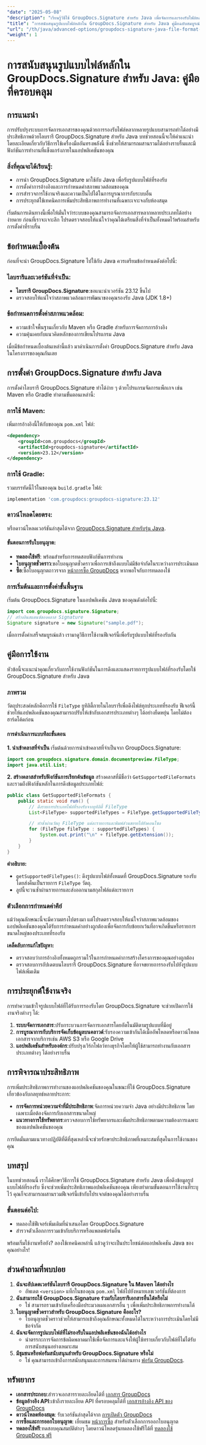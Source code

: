 ```yaml
---
"date": "2025-05-08"
"description": "เรียนรู้วิธีใช้ GroupDocs.Signature สำหรับ Java เพื่อจัดการและรองรับไฟล์หลากหลายรูปแบบอย่างมีประสิทธิภาพ ยกระดับระบบการจัดการเอกสารของคุณด้วยคู่มือทีละขั้นตอนนี้"
"title": "การสนับสนุนรูปแบบไฟล์หลักใน GroupDocs.Signature สำหรับ Java คู่มือฉบับสมบูรณ์"
"url": "/th/java/advanced-options/groupdocs-signature-java-file-format-support/"
"weight": 1
---
```


# การสนับสนุนรูปแบบไฟล์หลักใน GroupDocs.Signature สำหรับ Java: คู่มือที่ครอบคลุม

## การแนะนำ

การปรับปรุงระบบการจัดการเอกสารของคุณด้วยการรองรับไฟล์หลากหลายรูปแบบสามารถทำได้อย่างมีประสิทธิภาพด้วยไลบรารี GroupDocs.Signature สำหรับ Java บทช่วยสอนนี้จะให้คำแนะนำโดยละเอียดเกี่ยวกับวิธีการใช้เครื่องมืออันทรงพลังนี้ ซึ่งช่วยให้สามารถผสานรวมได้อย่างราบรื่นและมีฟังก์ชันการทำงานที่แข็งแกร่งภายในแอปพลิเคชันของคุณ

### สิ่งที่คุณจะได้เรียนรู้:
- การนำ GroupDocs.Signature มาใช้กับ Java เพื่อรับรูปแบบไฟล์ที่รองรับ
- การตั้งค่าการอ้างอิงและการกำหนดค่าสภาพแวดล้อมของคุณ
- การสำรวจการใช้งานจริงและความเป็นไปได้ในการบูรณาการกับระบบอื่น
- การประยุกต์ใช้เทคนิคการเพิ่มประสิทธิภาพการทำงานที่เฉพาะเจาะจงกับห้องสมุด

เริ่มต้นการเดินทางนี้เพื่อให้มั่นใจว่าระบบของคุณสามารถจัดการเอกสารหลากหลายประเภทได้อย่างง่ายดาย ก่อนที่เราจะเจาะลึก โปรดตรวจสอบให้แน่ใจว่าคุณได้เตรียมสิ่งที่จำเป็นทั้งหมดไว้พร้อมสำหรับการตั้งค่าที่ราบรื่น

## ข้อกำหนดเบื้องต้น

ก่อนที่จะนำ GroupDocs.Signature ไปใช้กับ Java ควรเตรียมข้อกำหนดดังต่อไปนี้:

### ไลบรารีและเวอร์ชันที่จำเป็น:
- **ไลบรารี GroupDocs.Signature**:ขอแนะนำเวอร์ชัน 23.12 ขึ้นไป
- ตรวจสอบให้แน่ใจว่าสภาพแวดล้อมการพัฒนาของคุณรองรับ Java (JDK 1.8+)

### ข้อกำหนดการตั้งค่าสภาพแวดล้อม:
- ความเข้าใจพื้นฐานเกี่ยวกับ Maven หรือ Gradle สำหรับการจัดการการอ้างอิง
- ความคุ้นเคยกับแนวคิดหลักของการเขียนโปรแกรม Java

เมื่อมีข้อกำหนดเบื้องต้นเหล่านี้แล้ว มาดำเนินการตั้งค่า GroupDocs.Signature สำหรับ Java ในโครงการของคุณกันเลย

## การตั้งค่า GroupDocs.Signature สำหรับ Java

การตั้งค่าไลบรารี GroupDocs.Signature ทำได้ง่าย ๆ ด้วยโปรแกรมจัดการแพ็กเกจ เช่น Maven หรือ Gradle ทำตามขั้นตอนเหล่านี้:

### การใช้ Maven:
เพิ่มการอ้างอิงนี้ให้กับของคุณ `pom.xml` ไฟล์:
```xml
<dependency>
    <groupId>com.groupdocs</groupId>
    <artifactId>groupdocs-signature</artifactId>
    <version>23.12</version>
</dependency>
```
### การใช้ Gradle:
รวมบรรทัดนี้ไว้ในของคุณ `build.gradle` ไฟล์:
```gradle
implementation 'com.groupdocs:groupdocs-signature:23.12'
```
### ดาวน์โหลดโดยตรง:
หรือดาวน์โหลดเวอร์ชันล่าสุดได้จาก [GroupDocs.Signature สำหรับรุ่น Java](https://releases-groupdocs.com/signature/java/).

#### ขั้นตอนการรับใบอนุญาต:
- **ทดลองใช้ฟรี**: พร้อมสำหรับการทดสอบฟังก์ชันการทำงาน
- **ใบอนุญาตชั่วคราว**:ขอใบอนุญาตชั่วคราวเพื่อการเข้าถึงแบบไม่มีข้อจำกัดในระหว่างการประเมินผล
- **ซื้อ**:ซื้อใบอนุญาตถาวรจาก [หน้าการซื้อ GroupDocs](https://purchase.groupdocs.com/buy) หากพอใจกับการทดลองใช้

### การเริ่มต้นและการตั้งค่าขั้นพื้นฐาน
เริ่มต้น GroupDocs.Signature ในแอปพลิเคชัน Java ของคุณดังต่อไปนี้:
```java
import com.groupdocs.signature.Signature;
// สร้างอินสแตนซ์ของคลาส Signature
Signature signature = new Signature("sample.pdf");
```
เมื่อการตั้งค่าเสร็จสมบูรณ์แล้ว เรามาดูวิธีการใช้งานฟีเจอร์นี้เพื่อรับรูปแบบไฟล์ที่รองรับกัน

## คู่มือการใช้งาน

หัวข้อนี้จะแนะนำคุณเกี่ยวกับการใช้งานฟังก์ชันในการดึงและแสดงรายการรูปแบบไฟล์ที่รองรับโดยใช้ GroupDocs.Signature สำหรับ Java

### ภาพรวม
วัตถุประสงค์หลักคือการใช้ `FileType` ยูทิลิตี้ภายในไลบรารีเพื่อดึงไฟล์ทุกประเภทที่รองรับ ฟีเจอร์นี้ช่วยให้แอปพลิเคชันของคุณสามารถปรับให้เข้ากับเอกสารประเภทต่างๆ ได้อย่างยืดหยุ่น โดยไม่ต้องฮาร์ดโค้ดก่อน

#### การดำเนินการแบบทีละขั้นตอน
**1. นำเข้าคลาสที่จำเป็น**
เริ่มต้นด้วยการนำเข้าคลาสที่จำเป็นจาก GroupDocs.Signature:
```java
import com.groupdocs.signature.domain.documentpreview.FileType;
import java.util.List;
```
**2. สร้างคลาสสำหรับฟังก์ชันการเรียกค้นข้อมูล**
สร้างคลาสที่มีชื่อว่า `GetSupportedFileFormats` และรวมถึงฟังก์ชันหลักในการดึงข้อมูลประเภทไฟล์:
```java
public class GetSupportedFileFormats {
    public static void run() {
        // ดึงรายการประเภทไฟล์ที่รองรับจากยูทิลิตี้ FileType
        List<FileType> supportedFileTypes = FileType.getSupportedFileTypes();

        // ทำซ้ำผ่านวัตถุ FileType แต่ละรายการและพิมพ์ส่วนขยายไปยังคอนโซล
        for (FileType fileType : supportedFileTypes) {
            System.out.print("\n" + fileType.getExtension());
        }
    }
}
```
**คำอธิบาย:**
- `getSupportedFileTypes()`: ดึงรูปแบบไฟล์ทั้งหมดที่ GroupDocs.Signature รองรับ โดยส่งคืนเป็นรายการ `FileType` วัตถุ.
- ลูปนี้จะวนซ้ำผ่านรายการและส่งออกนามสกุลไฟล์แต่ละรายการ

### ตัวเลือกการกำหนดค่าคีย์
แม้ว่าคุณลักษณะนี้จะมีความตรงไปตรงมา แต่โปรดตรวจสอบให้แน่ใจว่าสภาพแวดล้อมของแอปพลิเคชันของคุณได้รับการกำหนดค่าอย่างถูกต้องเพื่อจัดการกับข้อยกเว้นที่อาจเกิดขึ้นหรือรายการขนาดใหญ่ของประเภทที่รองรับ

**เคล็ดลับการแก้ไขปัญหา:**
- ตรวจสอบว่าการอ้างอิงทั้งหมดถูกรวมไว้ในการกำหนดค่าการสร้างโครงการของคุณอย่างถูกต้อง
- ตรวจสอบการอัปเดตบนไลบรารี GroupDocs.Signature ที่อาจขยายการรองรับไปยังรูปแบบไฟล์เพิ่มเติม

## การประยุกต์ใช้งานจริง

การทำความเข้าใจรูปแบบไฟล์ที่ได้รับการรองรับโดย GroupDocs.Signature จะช่วยเปิดการใช้งานจริงต่างๆ ได้:
1. **ระบบจัดการเอกสาร**:ปรับกระบวนการจัดการเอกสารโดยอัตโนมัติตามรูปแบบที่มีอยู่
2. **การบูรณาการกับบริการจัดเก็บข้อมูลบนคลาวด์**:รับรองความเข้ากันได้เมื่ออัพโหลดหรือดาวน์โหลดเอกสารจากบริการเช่น AWS S3 หรือ Google Drive
3. **แอปพลิเคชันสำหรับองค์กร**:ปรับปรุงเวิร์กโฟลว์ทางธุรกิจโดยให้ผู้ใช้สามารถทำงานกับเอกสารประเภทต่างๆ ได้อย่างราบรื่น

## การพิจารณาประสิทธิภาพ
การเพิ่มประสิทธิภาพการทำงานของแอปพลิเคชันของคุณในขณะที่ใช้ GroupDocs.Signature เกี่ยวข้องกับกลยุทธ์หลายประการ:
- **การจัดการหน่วยความจำที่มีประสิทธิภาพ**:จัดการหน่วยความจำ Java อย่างมีประสิทธิภาพ โดยเฉพาะเมื่อต้องจัดการกับเอกสารขนาดใหญ่
- **แนวทางการใช้ทรัพยากร**:ตรวจสอบการใช้ทรัพยากรและเพิ่มประสิทธิภาพตามความต้องการเฉพาะของแอปพลิเคชันของคุณ

การยึดมั่นตามแนวทางปฏิบัติที่ดีที่สุดเหล่านี้จะช่วยรักษาประสิทธิภาพที่เหมาะสมที่สุดในการใช้งานของคุณ

## บทสรุป
ในบทช่วยสอนนี้ เราได้ศึกษาวิธีการใช้ GroupDocs.Signature สำหรับ Java เพื่อดึงข้อมูลรูปแบบไฟล์ที่รองรับ ซึ่งจะช่วยเพิ่มประสิทธิภาพแอปพลิเคชันของคุณ เพียงทำตามขั้นตอนการใช้งานที่ระบุไว้ คุณก็จะสามารถผสานรวมฟีเจอร์นี้เข้ากับโปรเจกต์ของคุณได้อย่างราบรื่น

### ขั้นตอนต่อไป:
- ทดลองใช้ฟีเจอร์เพิ่มเติมที่นำเสนอโดย GroupDocs.Signature
- สำรวจตัวเลือกการรวมเข้ากับบริการหรือแพลตฟอร์มอื่น

พร้อมเริ่มใช้งานหรือยัง? ลองใช้เทคนิคเหล่านี้ แล้วดูว่าจะเป็นประโยชน์ต่อแอปพลิเคชัน Java ของคุณอย่างไร!

## ส่วนคำถามที่พบบ่อย
1. **ฉันจะอัปเดตเวอร์ชันไลบรารี GroupDocs.Signature ใน Maven ได้อย่างไร**
   - อัพเดต `<version>` แท็กในของคุณ `pom.xml` ไฟล์ไปยังหมายเลขเวอร์ชันที่ต้องการ
2. **ฉันสามารถใช้ GroupDocs.Signature ร่วมกับไลบรารีเอกสารอื่นได้หรือไม่**
   - ใช่ สามารถรวมเข้ากับเครื่องมือประมวลผลเอกสารอื่น ๆ เพื่อเพิ่มประสิทธิภาพการทำงานได้
3. **ใบอนุญาตชั่วคราวสำหรับ GroupDocs.Signature คืออะไร?**
   - ใบอนุญาตชั่วคราวช่วยให้สามารถเข้าถึงคุณลักษณะทั้งหมดได้ในระหว่างการประเมินโดยไม่มีข้อจำกัด
4. **ฉันจะจัดการรูปแบบไฟล์ที่ไม่รองรับในแอปพลิเคชันของฉันได้อย่างไร**
   - นำตรรกะการจัดการข้อผิดพลาดมาใช้เพื่อจัดการและแจ้งให้ผู้ใช้ทราบเกี่ยวกับไฟล์ที่ไม่ได้รับการสนับสนุนอย่างเหมาะสม
5. **มีชุมชนหรือฟอรัมสนับสนุนสำหรับ GroupDocs.Signature หรือไม่**
   - ใช่ คุณสามารถเข้าถึงการสนับสนุนและการสนทนาได้ผ่านทาง [ฟอรัม GroupDocs](https://forum-groupdocs.com/c/signature/).

## ทรัพยากร
- **เอกสารประกอบ**:สำรวจเอกสารรายละเอียดได้ที่ [เอกสาร GroupDocs](https://docs.groupdocs.com/signature/java/)
- **ข้อมูลอ้างอิง API**:เข้าถึงรายละเอียด API ที่ครอบคลุมได้ที่ [เอกสารอ้างอิง API ของ GroupDocs](https://reference.groupdocs.com/signature/java/)
- **ดาวน์โหลดห้องสมุด**: รับเวอร์ชันล่าสุดได้จาก [การเปิดตัว GroupDocs](https://releases.groupdocs.com/signature/java/)
- **การซื้อและการออกใบอนุญาต**: เยี่ยมชม [หน้าการซื้อ](https://purchase.groupdocs.com/buy) สำหรับตัวเลือกการออกใบอนุญาต
- **ทดลองใช้ฟรี**:ทดสอบคุณสมบัติต่างๆ โดยดาวน์โหลดรุ่นทดลองใช้ฟรีได้ที่ [ทดลองใช้ GroupDocs ฟรี](https://release)
